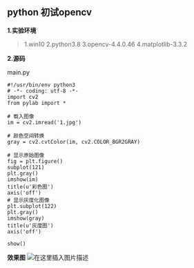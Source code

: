 ## python 初试opencv
**1.实验环境**
>1.win10
>2.python3.8
>3.opencv-4.4.0.46
>4.matplotlib-3.3.2

**2.源码**

main.py

```
#!/usr/bin/env python3
# -*- coding: utf-8 -*-
import cv2
from pylab import *

# 载入图像
im = cv2.imread('1.jpg')

# 颜色空间转换
gray = cv2.cvtColor(im, cv2.COLOR_BGR2GRAY)

# 显示原始图像
fig = plt.figure()
subplot(121)
plt.gray()
imshow(im)
title(u'彩色图')
axis('off')
# 显示灰度化图像
plt.subplot(122)
plt.gray()
imshow(gray)
title(u'灰度图')
axis('off')

show()
```

**效果图**
![在这里插入图片描述](https://img-blog.csdnimg.cn/20201104143655820.png?x-oss-process=image/watermark,type_ZmFuZ3poZW5naGVpdGk,shadow_10,text_aHR0cHM6Ly9ibG9nLmNzZG4ubmV0L3FxXzQzOTM4MDUy,size_16,color_FFFFFF,t_70#pic_center)
